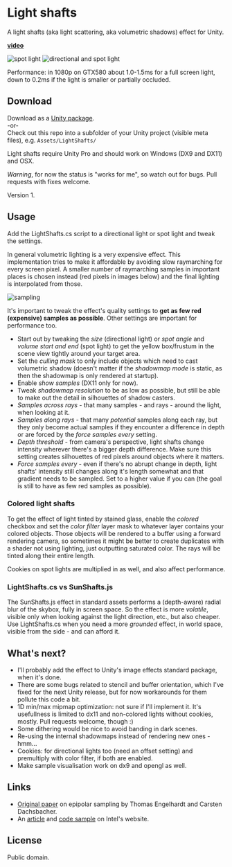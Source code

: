 Light shafts
============
A light shafts (aka light scattering, aka volumetric shadows) effect for Unity.

**[video](http://files.unity3d.com/rcupisz/LightShafts/v.mp4)**

![spot light](http://files.unity3d.com/rcupisz/LightShafts/0.png)
![directional and spot light](http://files.unity3d.com/rcupisz/LightShafts/1.png)

Performance: in 1080p on GTX580 about 1.0-1.5ms for a full screen light, down to 0.2ms if the light is smaller or partially occluded.

Download
--------
Download as a [Unity package](http://files.unity3d.com/rcupisz/LightShafts.unitypackage).  
-or-  
Check out this repo into a subfolder of your Unity project (visible meta files), e.g. `Assets/LightShafts/`

Light shafts require Unity Pro and should work on Windows (DX9 and DX11) and OSX.

*Warning*, for now the status is "works for me", so watch out for bugs. Pull requests with fixes welcome.

Version 1.

Usage
-----
Add the LightShafts.cs script to a directional light or spot light and tweak the settings.

In general volumetric lighting is a very expensive effect. This implementation tries to make it affordable by avoiding slow raymarching for every screen pixel. A smaller number of raymarching samples in important places is chosen instead (red pixels in images below) and the final lighting is interpolated from those.

![sampling](http://files.unity3d.com/rcupisz/LightShafts/2.png)

It's important to tweak the effect's quality settings to **get as few red (expensive) samples as possible**. Other settings are important for performance too.

- Start out by tweaking the *size* (directional light) or *spot angle* and *volume start and end* (spot light) to get the yellow box/frustum in the scene view tightly around your target area.
- Set the *culling mask* to only include objects which need to cast volumetric shadow (doesn't matter if the *shadowmap mode* is static, as then the shadowmap is only rendered at startup).
- Enable *show samples* (DX11 only for now).
- Tweak *shadowmap resolution* to be as low as possible, but still be able to make out the detail in silhouettes of shadow casters.
- *Samples across rays* - that many samples - and rays - around the light, when looking at it.
- *Samples along rays* - that many *potential* samples along each ray, but they only become actual samples if they encounter a difference in depth or are forced by the *force samples every* setting.
- *Depth threshold* - from camera's perspective, light shafts change intensity wherever there's a bigger depth difference. Make sure this setting creates silhouettes of red pixels around objects where it matters.
- *Force samples every* - even if there's no abrupt change in depth, light shafts' intensity still changes along it's length somewhat and that gradient needs to be sampled. Set to a higher value if you can (the goal is still to have as few red samples as possible).

### Colored light shafts

To get the effect of light tinted by stained glass, enable the *colored* checkbox and set the *color filter* layer mask to whatever layer contains your colored objects. Those objects will be rendered to a buffer using a forward rendering camera, so sometimes it might be better to create duplicates with a shader not using lighting, just outputting saturated color. The rays will be tinted along their entire length.

Cookies on spot lights are multiplied in as well, and also affect performance.

### LightShafts.cs vs SunShafts.js

The SunShafts.js effect in standard assets performs a (depth-aware) radial blur of the skybox, fully in screen space. So the effect is more *volatile*, visible only when looking against the light direction, etc., but also cheaper. Use LightShafts.cs when you need a more *grounded* effect, in world space, visible from the side - and can afford it.

What's next?
------------
- I'll probably add the effect to Unity's image effects standard package, when it's done.
- There are some bugs related to stencil and buffer orientation, which I've fixed for the next Unity release, but for now workarounds for them pollute this code a bit.
- 1D min/max mipmap optimization: not sure if I'll implement it. It's usefullness is limited to dx11 and non-colored lights without cookies, mostly. Pull requests welcome, though :)
- Some dithering would be nice to avoid banding in dark scenes.
- Re-using the internal shadowmaps instead of rendering new ones - hmm...
- Cookies: for directional lights too (need an offset setting) and premultiply with color filter, if both are enabled.
- Make sample visualisation work on dx9 and opengl as well.

Links
-----
- [Original paper](http://www.sfb716.uni-stuttgart.de/uploads/tx_vispublications/espmss10.pdf) on epipolar sampling by Thomas Engelhardt and Carsten Dachsbacher.
- An [article](http://software.intel.com/en-us/articles/ivb-atmospheric-light-scattering) and [code sample](http://software.intel.com/en-us/blogs/2013/03/18/gtd-light-scattering-sample-updated) on Intel's website.

License
-------
Public domain.
